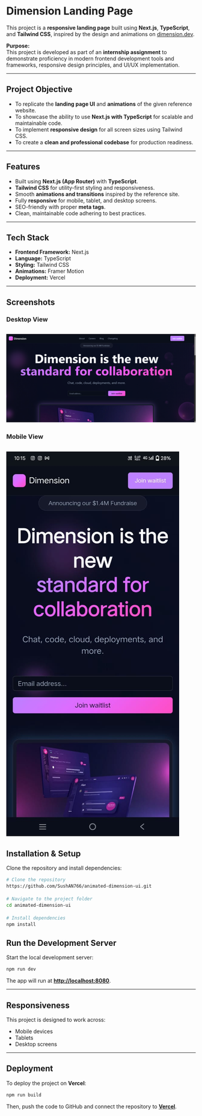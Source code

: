 # Dimension Landing Page 

This project is a **responsive landing page** built using **Next.js**, **TypeScript**, and **Tailwind CSS**, inspired by the design and animations on [dimension.dev](https://www.dimension.dev/).  

 **Purpose:**  
This project is developed as part of an **internship assignment** to demonstrate proficiency in modern frontend development tools and frameworks, responsive design principles, and UI/UX implementation.  

---

##  Project Objective
- To replicate the **landing page UI** and **animations** of the given reference website.
- To showcase the ability to use **Next.js with TypeScript** for scalable and maintainable code.
- To implement **responsive design** for all screen sizes using Tailwind CSS.
- To create a **clean and professional codebase** for production readiness.

---

##  Features
-  Built using **Next.js (App Router)** with **TypeScript**.
-  **Tailwind CSS** for utility-first styling and responsiveness.
-  Smooth **animations and transitions** inspired by the reference site.
-  Fully **responsive** for mobile, tablet, and desktop screens.
-  SEO-friendly with proper **meta tags**.
-  Clean, maintainable code adhering to best practices.

---

##  Tech Stack
- **Frontend Framework:** Next.js  
- **Language:** TypeScript  
- **Styling:** Tailwind CSS  
- **Animations:** Framer Motion  
- **Deployment:** Vercel  

---
##  Screenshots
### Desktop View
![Desktop Screenshot](./src/assets/screenshots/desktop-view.png)
---
### Mobile View
![Mobile Screenshot](./src/assets/screenshots/mobile-view.jpg)
---

##  Installation & Setup
Clone the repository and install dependencies:

```bash
# Clone the repository
https://github.com/SushAN766/animated-dimension-ui.git

# Navigate to the project folder
cd animated-dimension-ui

# Install dependencies
npm install

```
##  Run the Development Server
Start the local development server:

```bash
npm run dev
```
The app will run at **[http://localhost:8080](http://localhost:8080)**.

---


##  Responsiveness
This project is designed to work across:

-  Mobile devices
-  Tablets
-  Desktop screens

---

##  Deployment
To deploy the project on **Vercel**:

```bash
npm run build
```

Then, push the code to GitHub and connect the repository to **[Vercel](https://vercel.com/)**.



